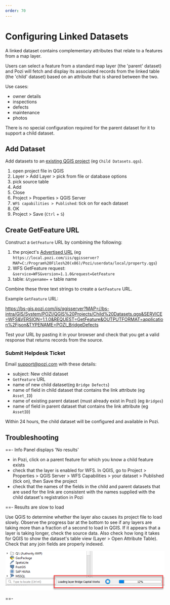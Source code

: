 ```yaml
---
order: 70
---
```


# Configuring Linked Datasets

A linked dataset contains complementary attributes that relate to a features from a map layer.

Users can select a feature from a standard map layer (the 'parent' dataset) and Pozi will fetch and display its associated records from the linked table (the 'child' dataset) based on an attribute that is shared between the two.

Use cases:

* owner details
* inspections
* defects
* maintenance
* photos

There is no special configuration required for the parent dataset for it to support a child dataset.

## Add Dataset

Add datasets to an [existing QGIS project](managing-qgis-projects) (eg `Child Datasets.qgs`).

1. open project file in QGIS
2. Layer > Add Layer > pick from file or database options
3. pick source table
4. Add
5. Close
6. Project > Properties > QGIS Server
7. `WFS capabilities > Published`: tick on for each dataset
8. OK
9. Project > Save (`Ctrl` + `S`)

## Create GetFeature URL

Construct a `GetFeature` URL by combining the following:

1. the project's [Advertised URL](/admin-guide/qgis/managing-qgis-projects/#construct-advertised-url) (eg `https://local.pozi.com/iis/qgisserver?MAP=C:/Program%20Files%20(x86)/Pozi/userdata/local/property.qgs`)
2. WFS GetFeature request: `&service=WFS&version=1.1.0&request=GetFeature`
3. table: `&typename=` + table name

Combine these three text strings to create a `GetFeature` URL.

Example `GetFeature` URL:

https://bs-gis.pozi.com/iis/qgisserver?MAP=//bs-intra/GIS/System/POZI/QGIS%20Projects/Child%20Datasets.qgs&SERVICE=WFS&VERSION=1.1.0&REQUEST=GetFeature&OUTPUTFORMAT=application%2Fjson&TYPENAME=POZI_BridgeDefects

Test your URL by pasting it in your browser and check that you get a valid response that returns records from the source.

### Submit Helpdesk Ticket

Email support@pozi.com with these details:

* subject: New child dataset
* `GetFeature` URL
* name of new child dataset(eg `Bridge Defects`)
* name of field in child dataset that contains the link attribute (eg `Asset_ID`)
* name of existing parent dataset (must already exist in Pozi) (eg `Bridges`)
* name of field in parent dataset that contains the link attribute (eg `AssetID`)

Within 24 hours, the child dataset will be configured and available in Pozi.

## Troubleshooting

==- Info Panel displays 'No results'

* in Pozi, click on a parent feature for which you know a child feature exists
* check that the layer is enabled for WFS. In QGIS, go to Project > Properties > QGIS Server > WFS Capabilities > your dataset > Published (tick on), then Save the project
* check that the names of the fields in the child and parent datasets that are used for the link are consistent with the names supplied with the child dataset's registration in Pozi

==- Results are slow to load

Use QGIS to determine whether the layer also causes its project file to load slowly. Observe the progress bar at the bottom to see if any layers are taking more than a fraction of a second to load in QGIS. If it appears that a layer is taking longer, check the source data. Also check how long it takes for QGIS to show the dataset's table view (Layer > Open Attribute Table). Check that any join fields are properly indexed.

![](img/qgis-project-loading-status.png)

==-
